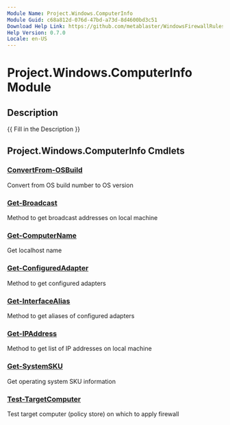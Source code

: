 ```yaml
---
Module Name: Project.Windows.ComputerInfo
Module Guid: c68a812d-076d-47bd-a73d-8d4600bd3c51
Download Help Link: https://github.com/metablaster/WindowsFirewallRuleset/tree/develop/Config/HelpContent/0.7.0
Help Version: 0.7.0
Locale: en-US
---
```


# Project.Windows.ComputerInfo Module
## Description
{{ Fill in the Description }}

## Project.Windows.ComputerInfo Cmdlets
### [ConvertFrom-OSBuild](ConvertFrom-OSBuild.md)
Convert from OS build number to OS version

### [Get-Broadcast](Get-Broadcast.md)
Method to get broadcast addresses on local machine

### [Get-ComputerName](Get-ComputerName.md)
Get localhost name

### [Get-ConfiguredAdapter](Get-ConfiguredAdapter.md)
Method to get configured adapters

### [Get-InterfaceAlias](Get-InterfaceAlias.md)
Method to get aliases of configured adapters

### [Get-IPAddress](Get-IPAddress.md)
Method to get list of IP addresses on local machine

### [Get-SystemSKU](Get-SystemSKU.md)
Get operating system SKU information

### [Test-TargetComputer](Test-TargetComputer.md)
Test target computer (policy store) on which to apply firewall
